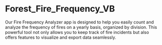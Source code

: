 # Forest_Fire_Frequency_VB
Our Fire Frequency Analyzer app is designed to help you easily count and analyze the frequency of fires on a yearly basis, organized by division. This powerful tool not only allows you to keep track of fire incidents but also offers features to visualize and export data seamlessly.
